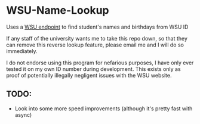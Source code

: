 # WSU-Name-Lookup
Uses a [WSU endpoint](https://livingat.wsu.edu/cardinfo/deposit/default.aspx?mode=CC) to find student's names and birthdays from WSU ID

If any staff of the university wants me to take this repo down, so that they can remove this reverse lookup feature, please email me and I will do so immediately.

I do not endorse using this program for nefarious purposes, I have only ever tested it on my own ID number during development. This exists only as proof of potentially illegally negligent issues with the WSU website.

## TODO:
- Look into some more speed improvements (although it's pretty fast with async)
